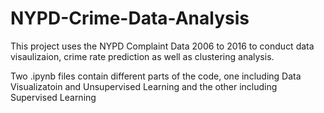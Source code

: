 # NYPD-Crime-Data-Analysis

This project uses the NYPD Complaint Data 2006 to 2016 to conduct data visaulizaion, crime rate prediction as well as clustering analysis. 

Two .ipynb files contain different parts of the code, one including Data Visualizatoin and Unsupervised Learning and the other including Supervised Learning
